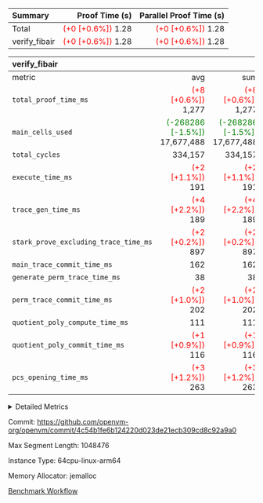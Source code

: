 | Summary | Proof Time (s) | Parallel Proof Time (s) |
|:---|---:|---:|
| Total | <span style='color: red'>(+0 [+0.6%])</span> 1.28 | <span style='color: red'>(+0 [+0.6%])</span> 1.28 |
| verify_fibair | <span style='color: red'>(+0 [+0.6%])</span> 1.28 | <span style='color: red'>(+0 [+0.6%])</span> 1.28 |


| verify_fibair |||||
|:---|---:|---:|---:|---:|
|metric|avg|sum|max|min|
| `total_proof_time_ms ` | <span style='color: red'>(+8 [+0.6%])</span> 1,277 | <span style='color: red'>(+8 [+0.6%])</span> 1,277 | <span style='color: red'>(+8 [+0.6%])</span> 1,277 | <span style='color: red'>(+8 [+0.6%])</span> 1,277 |
| `main_cells_used     ` | <span style='color: green'>(-268286 [-1.5%])</span> 17,677,488 | <span style='color: green'>(-268286 [-1.5%])</span> 17,677,488 | <span style='color: green'>(-268286 [-1.5%])</span> 17,677,488 | <span style='color: green'>(-268286 [-1.5%])</span> 17,677,488 |
| `total_cycles        ` |  334,157 |  334,157 |  334,157 |  334,157 |
| `execute_time_ms     ` | <span style='color: red'>(+2 [+1.1%])</span> 191 | <span style='color: red'>(+2 [+1.1%])</span> 191 | <span style='color: red'>(+2 [+1.1%])</span> 191 | <span style='color: red'>(+2 [+1.1%])</span> 191 |
| `trace_gen_time_ms   ` | <span style='color: red'>(+4 [+2.2%])</span> 189 | <span style='color: red'>(+4 [+2.2%])</span> 189 | <span style='color: red'>(+4 [+2.2%])</span> 189 | <span style='color: red'>(+4 [+2.2%])</span> 189 |
| `stark_prove_excluding_trace_time_ms` | <span style='color: red'>(+2 [+0.2%])</span> 897 | <span style='color: red'>(+2 [+0.2%])</span> 897 | <span style='color: red'>(+2 [+0.2%])</span> 897 | <span style='color: red'>(+2 [+0.2%])</span> 897 |
| `main_trace_commit_time_ms` |  162 |  162 |  162 |  162 |
| `generate_perm_trace_time_ms` |  38 |  38 |  38 |  38 |
| `perm_trace_commit_time_ms` | <span style='color: red'>(+2 [+1.0%])</span> 202 | <span style='color: red'>(+2 [+1.0%])</span> 202 | <span style='color: red'>(+2 [+1.0%])</span> 202 | <span style='color: red'>(+2 [+1.0%])</span> 202 |
| `quotient_poly_compute_time_ms` |  111 |  111 |  111 |  111 |
| `quotient_poly_commit_time_ms` | <span style='color: red'>(+1 [+0.9%])</span> 116 | <span style='color: red'>(+1 [+0.9%])</span> 116 | <span style='color: red'>(+1 [+0.9%])</span> 116 | <span style='color: red'>(+1 [+0.9%])</span> 116 |
| `pcs_opening_time_ms ` | <span style='color: red'>(+3 [+1.2%])</span> 263 | <span style='color: red'>(+3 [+1.2%])</span> 263 | <span style='color: red'>(+3 [+1.2%])</span> 263 | <span style='color: red'>(+3 [+1.2%])</span> 263 |



<details>
<summary>Detailed Metrics</summary>

|  | verify_program_compile_ms | total_cells | stark_prove_excluding_trace_time_ms | quotient_poly_compute_time_ms | quotient_poly_commit_time_ms | perm_trace_commit_time_ms | pcs_opening_time_ms | main_trace_commit_time_ms |
| --- | --- | --- | --- | --- | --- | --- | --- |
|  | 7 | 65,536 | 37 | 2 | 7 | 0 | 21 | 6 | 

| air_name | rows | quotient_deg | main_cols | interactions | constraints | cells |
| --- | --- | --- | --- | --- | --- | --- |
| AccessAdapterAir<2> |  | 2 |  | 5 | 12 |  | 
| AccessAdapterAir<4> |  | 2 |  | 5 | 12 |  | 
| AccessAdapterAir<8> |  | 2 |  | 5 | 12 |  | 
| FibonacciAir | 32,768 | 1 | 2 |  | 5 | 65,536 | 
| FriReducedOpeningAir |  | 2 |  | 39 | 71 |  | 
| JalRangeCheckAir |  | 2 |  | 9 | 14 |  | 
| NativePoseidon2Air<BabyBearParameters>, 1> |  | 2 |  | 136 | 572 |  | 
| PhantomAir |  | 2 |  | 3 | 5 |  | 
| ProgramAir |  | 1 |  | 1 | 4 |  | 
| VariableRangeCheckerAir |  | 1 |  | 1 | 4 |  | 
| VmAirWrapper<AluNativeAdapterAir, FieldArithmeticCoreAir> |  | 2 |  | 15 | 27 |  | 
| VmAirWrapper<BranchNativeAdapterAir, BranchEqualCoreAir<1> |  | 2 |  | 11 | 25 |  | 
| VmAirWrapper<NativeAdapterAir<2, 0>, PublicValuesCoreAir> |  | 2 |  | 11 | 29 |  | 
| VmAirWrapper<NativeLoadStoreAdapterAir<1>, NativeLoadStoreCoreAir<1> |  | 2 |  | 15 | 20 |  | 
| VmAirWrapper<NativeLoadStoreAdapterAir<4>, NativeLoadStoreCoreAir<4> |  | 2 |  | 15 | 20 |  | 
| VmAirWrapper<NativeVectorizedAdapterAir<4>, FieldExtensionCoreAir> |  | 2 |  | 15 | 27 |  | 
| VmConnectorAir |  | 2 |  | 5 | 11 |  | 
| VolatileBoundaryAir |  | 2 |  | 7 | 19 |  | 

| group | trace_gen_time_ms | total_proof_time_ms | total_cycles | total_cells | stark_prove_excluding_trace_time_ms | quotient_poly_compute_time_ms | quotient_poly_commit_time_ms | perm_trace_commit_time_ms | pcs_opening_time_ms | main_trace_commit_time_ms | main_cells_used | generate_perm_trace_time_ms | execute_time_ms |
| --- | --- | --- | --- | --- | --- | --- | --- | --- | --- | --- | --- | --- | --- |
| verify_fibair | 189 | 1,277 | 334,157 | 62,474,410 | 897 | 111 | 116 | 202 | 263 | 162 | 17,677,488 | 38 | 191 | 

| group | air_name | rows | prep_cols | perm_cols | main_cols | cells |
| --- | --- | --- | --- | --- | --- | --- |
| verify_fibair | AccessAdapterAir<2> | 131,072 |  | 16 | 11 | 3,538,944 | 
| verify_fibair | AccessAdapterAir<4> | 65,536 |  | 16 | 13 | 1,900,544 | 
| verify_fibair | AccessAdapterAir<8> | 128 |  | 16 | 17 | 4,224 | 
| verify_fibair | FriReducedOpeningAir | 2,048 |  | 84 | 27 | 227,328 | 
| verify_fibair | JalRangeCheckAir | 32,768 |  | 28 | 12 | 1,310,720 | 
| verify_fibair | NativePoseidon2Air<BabyBearParameters>, 1> | 32,768 |  | 312 | 398 | 23,265,280 | 
| verify_fibair | PhantomAir | 16,384 |  | 12 | 6 | 294,912 | 
| verify_fibair | ProgramAir | 8,192 |  | 8 | 10 | 147,456 | 
| verify_fibair | VariableRangeCheckerAir | 262,144 | 2 | 8 | 1 | 2,359,296 | 
| verify_fibair | VmAirWrapper<AluNativeAdapterAir, FieldArithmeticCoreAir> | 262,144 |  | 36 | 29 | 17,039,360 | 
| verify_fibair | VmAirWrapper<BranchNativeAdapterAir, BranchEqualCoreAir<1> | 32,768 |  | 28 | 23 | 1,671,168 | 
| verify_fibair | VmAirWrapper<NativeLoadStoreAdapterAir<1>, NativeLoadStoreCoreAir<1> | 65,536 |  | 40 | 21 | 3,997,696 | 
| verify_fibair | VmAirWrapper<NativeLoadStoreAdapterAir<4>, NativeLoadStoreCoreAir<4> | 32,768 |  | 40 | 27 | 2,195,456 | 
| verify_fibair | VmAirWrapper<NativeVectorizedAdapterAir<4>, FieldExtensionCoreAir> | 32,768 |  | 36 | 38 | 2,424,832 | 
| verify_fibair | VmConnectorAir | 2 | 1 | 16 | 5 | 42 | 
| verify_fibair | VolatileBoundaryAir | 65,536 |  | 20 | 12 | 2,097,152 | 

| group | trace_height_constraint | weighted_sum | threshold |
| --- | --- | --- | --- |
| verify_fibair | 0 | 1,085,444 | 2,013,265,921 | 
| verify_fibair | 1 | 5,411,200 | 2,013,265,921 | 
| verify_fibair | 2 | 542,722 | 2,013,265,921 | 
| verify_fibair | 3 | 5,476,612 | 2,013,265,921 | 
| verify_fibair | 4 | 65,536 | 2,013,265,921 | 
| verify_fibair | 5 | 12,851,850 | 2,013,265,921 | 

| trace_height_constraint | threshold |
| --- | --- |
| 0 | 2,013,265,921 | 

</details>


Commit: https://github.com/openvm-org/openvm/commit/4c54b1fe6b124220d023de21ecb309cd8c92a9a0

Max Segment Length: 1048476

Instance Type: 64cpu-linux-arm64

Memory Allocator: jemalloc

[Benchmark Workflow](https://github.com/openvm-org/openvm/actions/runs/14088221203)
